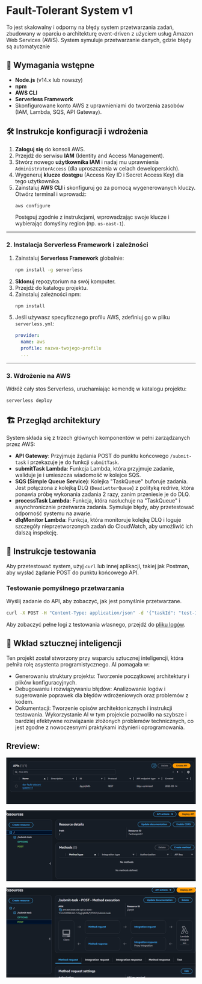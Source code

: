 # Fault-Tolerant System v1

To jest skalowalny i odporny na błędy system przetwarzania zadań, zbudowany w oparciu o architekturę event-driven z użyciem usług Amazon Web Services (AWS). System symuluje przetwarzanie danych, gdzie błędy są automatycznie 

## 🚀 Wymagania wstępne

* **Node.js** (v14.x lub nowszy)
* **npm**
* **AWS CLI**
* **Serverless Framework**
* Skonfigurowane konto AWS z uprawnieniami do tworzenia zasobów (IAM, Lambda, SQS, API Gateway).

## 🛠️ Instrukcje konfiguracji i wdrożenia

1.  **Zaloguj się** do konsoli AWS.
2.  Przejdź do serwisu **IAM** (Identity and Access Management).
3.  Stwórz nowego **użytkownika IAM** i nadaj mu uprawnienia `AdministratorAccess` (dla uproszczenia w celach deweloperskich).
4.  Wygeneruj **klucze dostępu** (Access Key ID i Secret Access Key) dla tego użytkownika.
5.  Zainstaluj **AWS CLI** i skonfiguruj go za pomocą wygenerowanych kluczy. Otwórz terminal i wprowadź:
    ```bash
    aws configure
    ```
    Postępuj zgodnie z instrukcjami, wprowadzając swoje klucze i wybierając domyślny region (np. `us-east-1`).

---

### 2. Instalacja Serverless Framework i zależności

1.  Zainstaluj **Serverless Framework** globalnie:
    ```bash
    npm install -g serverless
    ```
2.  **Sklonuj** repozytorium na swój komputer.
3.  Przejdź do katalogu projektu.
4.  Zainstaluj zależności npm:
    ```bash
    npm install
    ```
5.  Jeśli używasz specyficznego profilu AWS, zdefiniuj go w pliku `serverless.yml`:
    ```yaml
    provider:
      name: aws
      profile: nazwa-twojego-profilu
      ...
    ```

---

### 3. Wdrożenie na AWS

Wdróż cały stos Serverless, uruchamiając komendę w katalogu projektu:
```bash
serverless deploy
```

## 🏗️ Przegląd architektury

System składa się z trzech głównych komponentów w pełni zarządzanych przez AWS:

* **API Gateway**: Przyjmuje żądania POST do punktu końcowego `/submit-task` i przekazuje je do funkcji `submitTask`.
* **submitTask Lambda**: Funkcja Lambda, która przyjmuje zadanie, waliduje je i umieszcza wiadomość w kolejce SQS.
* **SQS (Simple Queue Service)**: Kolejka "TaskQueue" buforuje zadania. Jest połączona z kolejką DLQ (`DeadLetterQueue`) z polityką redrive, która ponawia próbę wykonania zadania 2 razy, zanim przeniesie je do DLQ.
* **processTask Lambda**: Funkcja, która nasłuchuje na "TaskQueue" i asynchronicznie przetwarza zadania. Symuluje błędy, aby przetestować odporność systemu na awarie.
* **dlqMonitor Lambda**: Funkcja, która monitoruje kolejkę DLQ i loguje szczegóły nieprzetworzonych zadań do CloudWatch, aby umożliwić ich dalszą inspekcję.



## 🧪 Instrukcje testowania

Aby przetestować system, użyj `curl` lub innej aplikacji, takiej jak Postman, aby wysłać żądanie POST do punktu końcowego API.

### Testowanie pomyślnego przetwarzania

Wyślij zadanie do API, aby zobaczyć, jak jest pomyślnie przetwarzane.

```bash
curl -X POST -H "Content-Type: application/json" -d '{"taskId": "test-1", "payload": {"user": "test-user", "action": "test-success"}}' [URL_TWOJEGO_API_GATEWAY]/submit-task
```
Aby zobaczyć pełne logi z testowania własnego, przejdź do [pliku logów](test_logs.md).

 ## 🧠 Wkład sztucznej inteligencji
Ten projekt został stworzony przy wsparciu sztucznej inteligencji, która pełniła rolę asystenta programistycznego. AI pomagała w:

* Generowaniu struktury projektu: Tworzenie początkowej architektury i plików konfiguracyjnych.
* Debugowaniu i rozwiązywaniu błędów: Analizowanie logów i sugerowanie poprawek dla błędów wdrożeniowych oraz problemów z kodem.
* Dokumentacji: Tworzenie opisów architektonicznych i instrukcji testowania.
Wykorzystanie AI w tym projekcie pozwoliło na szybsze i bardziej efektywne rozwiązanie złożonych problemów technicznych, co jest zgodne z nowoczesnymi praktykami inżynierii oprogramowania.

## Rreview:

![Zrzut ekranu](1.png)

![Zrzut ekranu](2.png)

![Zrzut ekranu](3.png)
